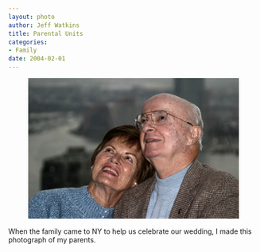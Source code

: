 ```yaml
--- 
layout: photo
author: Jeff Watkins
title: Parental Units
categories: 
- Family
date: 2004-02-01
---
```


<figure><img class="photo" src="/photos/IMG_0078.jpg"></figure>

When the family came to NY to help us celebrate our wedding, I made this
photograph of my parents.

